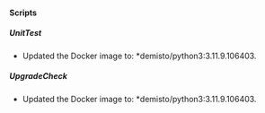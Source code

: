 
#### Scripts

##### UnitTest

- Updated the Docker image to: *demisto/python3:3.11.9.106403.

##### UpgradeCheck

- Updated the Docker image to: *demisto/python3:3.11.9.106403.
